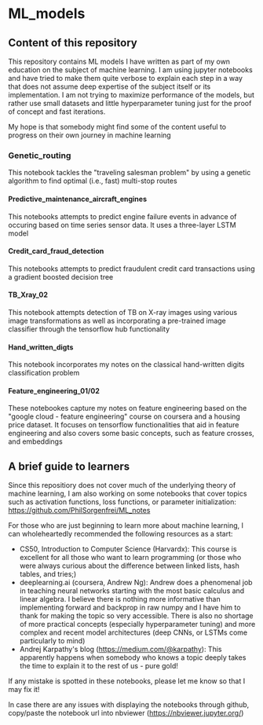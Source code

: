 # ML_models

## Content of this repository

This repository contains ML models I have written as part of my own education on the subject of machine learning. I am using jupyter notebooks and have tried to make them quite verbose to explain each step in a way that does not assume deep expertise of the subject itself or its implementation. I am not trying to maximize performance of the models, but rather use small datasets and little hyperparameter tuning just for the proof of concept and fast iterations.  

My hope is that somebody might find some of the content useful to progress on their own journey in machine learning

### Genetic_routing
This notebook tackles the "traveling salesman problem" by using a genetic algorithm to find optimal (i.e., fast) multi-stop routes

#### Predictive_maintenance_aircraft_engines
This notebooks attempts to predict engine failure events in advance of occuring based on time series sensor data. It uses a three-layer LSTM model

#### Credit_card_fraud_detection
This notebooks attempts to predict fraudulent credit card transactions using a gradient boosted decision tree

#### TB_Xray_02 
This notebook attempts detection of TB on X-ray images using various image transformations as well as incorporating a pre-trained image classifier through the tensorflow hub functionality

#### Hand_written_digts
This notebook incorporates my notes on the classical hand-written digits classification problem

#### Feature_engineering_01/02 
These notebookes capture my notes on feature engineering based on the "google cloud - feature engineering" course on coursera and a housing price dataset. It focuses on tensorflow functionalities that aid in feature engineering and also covers some basic concepts, such as feature crosses, and embeddings


## A brief guide to learners

Since this repositiory does not cover much of the underlying theory of machine learning, I am also working on some notebooks that cover topics such as activation functions, loss functions, or parameter initialization: https://github.com/PhilSorgenfrei/ML_notes 

For those who are just beginning to learn more about machine learning, I can wholeheartedly recommended the following resources as a start: 

- CS50, Introduction to Computer Science (Harvardx): This course is excellent for all those who want to learn programming (or those who were always curious about the difference between linked lists, hash tables, and tries;) 
- deeplearning.ai (coursera, Andrew Ng): Andrew does a phenomenal job in teaching neural networks starting with the most basic calculus and linear algebra. I believe there is nothing more informative than implementing forward and backprop in raw numpy and I have him to thank for making the topic so very accessible. There is also no shortage of more practical concepts (especially hyperparameter tuning) and more complex and recent model architectures (deep CNNs, or LSTMs come particularly to mind)
- Andrej Karpathy's blog (https://medium.com/@karpathy): This apparently happens when somebody who knows a topic deeply takes the time to explain it to the rest of us - pure gold! 

If any mistake is spotted in these notebooks, please let me know so that I may fix it! 

In case there are any issues with displaying the notebooks through github, copy/paste the notebook url into nbviewer (https://nbviewer.jupyter.org/)
